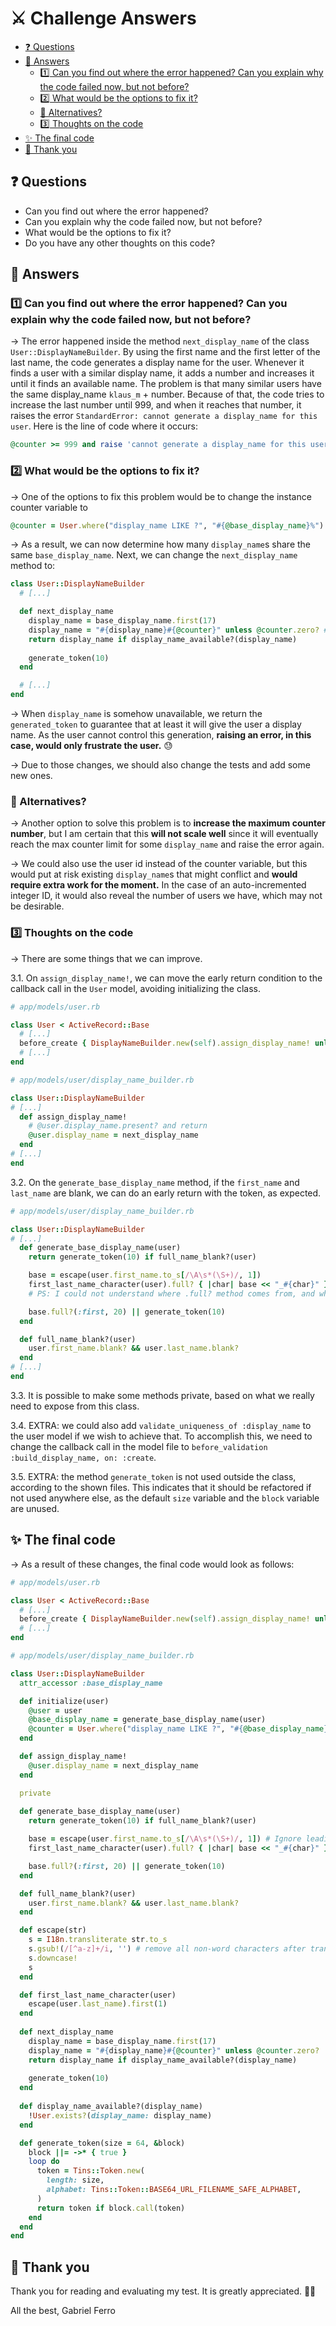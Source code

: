 # ⚔️ Challenge Answers

* [❓ Questions](#-questions)
* [📃 Answers](#-questions)
  * [1️⃣ Can you find out where the error happened? Can you explain why the code failed now, but not before?](#1%EF%B8%8F%E2%83%A3-can-you-find-out-where-the-error-happened-can-you-explain-why-the-code-failed-now-but-not-before)
  * [2️⃣ What would be the options to fix it?](#2%EF%B8%8F%E2%83%A3-what-would-be-the-options-to-fix-it)
  * [💭 Alternatives?](#-alternatives)
  * [3️⃣ Thoughts on the code](#3%EF%B8%8F%E2%83%A3-thoughts-on-the-code)
* [✨ The final code](#-the-final-code)
* [🌻 Thank you](#-thank-you)

## ❓ Questions

- Can you find out where the error happened?
- Can you explain why the code failed now, but not before?
- What would be the options to fix it?
- Do you have any other thoughts on this code?

##  📃 Answers

### 1️⃣ Can you find out where the error happened? Can you explain why the code failed now, but not before?

→ The error happened inside the method `next_display_name` of the class `User::DisplayNameBuilder`. By using the first name and the first letter of the last name, the code generates a display name for the user. Whenever it finds a user with a similar display name, it adds a number and increases it until it finds an available name. The problem is that many similar users have the same display_name `klaus_m` + number. Because of that, the code tries to increase the last number until 999, and when it reaches that number, it raises the error `StandardError: cannot generate a display_name for this user`. Here is the line of code where it occurs:

```ruby
@counter >= 999 and raise 'cannot generate a display_name for this user'
```

### 2️⃣ What would be the options to fix it?

→ One of the options to fix this problem would be to change the instance counter variable to

```ruby
@counter = User.where("display_name LIKE ?", "#{@base_display_name}%").count
```

→ As a result, we can now determine how many `display_name`s share the same `base_display_name`. Next, we can change the `next_display_name` method to:

```ruby
class User::DisplayNameBuilder
  # [...]

  def next_display_name
    display_name = base_display_name.first(17)
    display_name = "#{display_name}#{@counter}" unless @counter.zero? # When the counter is no longer zero, the counter number is added to the end of the display_name variable.
    return display_name if display_name_available?(display_name)
    
    generate_token(10)
  end

  # [...]
end
```

→ When `display_name` is somehow unavailable, we return the `generated_token` to guarantee that at least it will give the user a display name. As the user cannot control this generation, **raising an error, in this case, would only frustrate the user.** 😓

→ Due to those changes, we should also change the tests and add some new ones.

### 💭 Alternatives?

→ Another option to solve this problem is to **increase the maximum counter number**, but I am certain that this **will not scale well** since it will eventually reach the max counter limit for some `display_name` and raise the error again.

→ We could also use the user id instead of the counter variable, but this would put at risk existing `display_name`s that might conflict and **would require extra work for the moment.** In the case of an auto-incremented integer ID, it would also reveal the number of users we have, which may not be desirable.


### 3️⃣ Thoughts on the code

→ There are some things that we can improve.

3.1. On `assign_display_name!`, we can move the early return condition to the callback call in the `User` model, avoiding initializing the class.

```ruby
# app/models/user.rb

class User < ActiveRecord::Base
  # [...]
  before_create { DisplayNameBuilder.new(self).assign_display_name! unless display_name.present? }
  # [...]
end

# app/models/user/display_name_builder.rb

class User::DisplayNameBuilder
# [...]
  def assign_display_name!
    # @user.display_name.present? and return
    @user.display_name = next_display_name
  end
# [...]
end
```

3.2. On the `generate_base_display_name` method, if the `first_name` and `last_name` are blank, we can do an early return with the token, as expected.

```ruby
# app/models/user/display_name_builder.rb

class User::DisplayNameBuilder
# [...]
  def generate_base_display_name(user)
    return generate_token(10) if full_name_blank?(user)

    base = escape(user.first_name.to_s[/\A\s*(\S+)/, 1])
    first_last_name_character(user).full? { |char| base << "_#{char}" }
    # PS: I could not understand where .full? method comes from, and what it exactly does.

    base.full?(:first, 20) || generate_token(10)
  end

  def full_name_blank?(user)
    user.first_name.blank? && user.last_name.blank?
  end
# [...]
end
```

3.3. It is possible to make some methods private, based on what we really need to expose from this class.

3.4. EXTRA: we could also add `validate_uniqueness_of :display_name` to the user model if we wish to achieve that. To accomplish this, we need to change the callback call in the model file to `before_validation :build_display_name, on: :create`.

3.5. EXTRA: the method `generate_token` is not used outside the class, according to the shown files. This indicates that it should be refactored if not used anywhere else, as the default `size` variable and the `block` variable are unused.

## ✨ The final code

→ As a result of these changes, the final code would look as follows:

```ruby
# app/models/user.rb

class User < ActiveRecord::Base
  # [...]
  before_create { DisplayNameBuilder.new(self).assign_display_name! unless display_name.present? }
  # [...]
end

# app/models/user/display_name_builder.rb

class User::DisplayNameBuilder
  attr_accessor :base_display_name

  def initialize(user)
    @user = user
    @base_display_name = generate_base_display_name(user)
    @counter = User.where("display_name LIKE ?", "#{@base_display_name}%").count
  end

  def assign_display_name!
    @user.display_name = next_display_name
  end

  private 
  
  def generate_base_display_name(user)
    return generate_token(10) if full_name_blank?(user)

    base = escape(user.first_name.to_s[/\A\s*(\S+)/, 1]) # Ignore leading spaces and fetch the first non-ws token
    first_last_name_character(user).full? { |char| base << "_#{char}" }

    base.full?(:first, 20) || generate_token(10)
  end

  def full_name_blank?(user)
    user.first_name.blank? && user.last_name.blank?
  end

  def escape(str)
    s = I18n.transliterate str.to_s
    s.gsub!(/[^a-z]+/i, '') # remove all non-word characters after transliteration
    s.downcase!
    s
  end

  def first_last_name_character(user)
    escape(user.last_name).first(1)
  end
  
  def next_display_name
    display_name = base_display_name.first(17)
    display_name = "#{display_name}#{@counter}" unless @counter.zero?
    return display_name if display_name_available?(display_name)
    
    generate_token(10)
  end
  
  def display_name_available?(display_name)
    !User.exists?(display_name: display_name)
  end

  def generate_token(size = 64, &block)
    block ||= ->* { true }
    loop do
      token = Tins::Token.new(
        length: size,
        alphabet: Tins::Token::BASE64_URL_FILENAME_SAFE_ALPHABET,
      )
      return token if block.call(token)
    end
  end
end
```

## 🌻 Thank you

Thank you for reading and evaluating my test. It is greatly appreciated. 👨‍💻

All the best,
Gabriel Ferro
